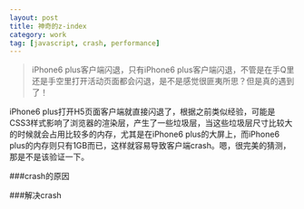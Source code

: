 ```yaml
---
layout: post
title: 神奇的z-index
category: work
tag: [javascript, crash, performance]
---
```


> iPhone6 plus客户端闪退，只有iPhone6 plus客户端闪退，不管是在手Q里还是手空里打开活动页面都会闪退，是不是感觉很匪夷所思？但是真的遇到了！

iPhone6 plus打开H5页面客户端就直接闪退了，根据之前类似经验，可能是CSS3样式影响了浏览器的渲染层，产生了一些垃圾层，当这些垃圾层尺寸比较大的时候就会占用比较多的内存，尤其是在iPhone6 plus的大屏上，而iPhone6 plus的内存则只有1GB而已，这样就容易导致客户端crash。嗯，很完美的猜测，那是不是该验证一下。

###crash的原因

###解决crash
